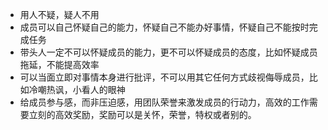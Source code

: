 - 用人不疑，疑人不用
- 成员可以自己怀疑自己的能力，怀疑自己不能办好事情，怀疑自己不能按时完成任务
- 带头人一定不可以怀疑成员的能力，更不可以怀疑成员的态度，比如怀疑成员拖延，不能提高效率
- 可以当面立即对事情本身进行批评，不可以用其它任何方式歧视侮辱成员，比如冷嘲热讽，小看人的眼神
- 给成员参与感，而非压迫感，用团队荣誉来激发成员的行动力，高效的工作需要立刻的高效奖励，奖励可以是关怀，荣誉，特权或者别的。
